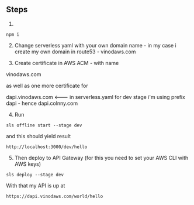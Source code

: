 ## Steps

1. 
```
npm i
```

2. Change serverless yaml with your own domain name - in my case i create my own domain in route53 - vinodaws.com

3. Create certificate in AWS ACM - with name 

vinodaws.com

as well as one more certificate for 

dapi.vinodaws.com <--- in serverless.yaml for dev stage i'm using prefix dapi - hence dapi.colnny.com


4. Run 

```
sls offline start --stage dev

```

and this should yield result

```
http://localhost:3000/dev/hello
```


5. Then deploy to API Gateway  (for this you need to set your AWS CLI with AWS keys)

```
sls deploy --stage dev
```

With that my API is up at 

```
https://dapi.vinodaws.com/world/hello
```
